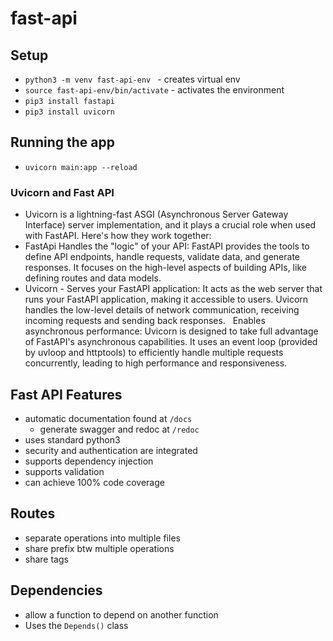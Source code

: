 # fast-api


## Setup 
- `python3 -m venv fast-api-env ` - creates virtual env
- `source fast-api-env/bin/activate` - activates the environment
- `pip3 install fastapi`
- `pip3 install uvicorn ` 

## Running the app 
- `uvicorn main:app --reload`


### Uvicorn and Fast API

- Uvicorn is a lightning-fast ASGI (Asynchronous Server Gateway Interface) server implementation, and it plays a crucial role when used with FastAPI. Here's how they work together:   
- FastApi Handles the "logic" of your API: FastAPI provides the tools to define API endpoints, handle requests, validate data, and generate responses. It focuses on the high-level aspects of building APIs, like defining routes and data models.   
- Uvicorn - Serves your FastAPI application: It acts as the web server that runs your FastAPI application, making it accessible to users. Uvicorn handles the low-level details of network communication, receiving incoming requests and sending back responses.   
Enables asynchronous performance: Uvicorn is designed to take full advantage of FastAPI's asynchronous capabilities. It uses an event loop (provided by uvloop and httptools) to efficiently handle multiple requests concurrently, leading to high performance and responsiveness.


## Fast API  Features
- automatic documentation found at `/docs`
  - generate swagger and redoc at `/redoc`
- uses standard python3
- security and authentication are integrated 
- supports dependency injection
- supports validation
- can achieve 100% code coverage 

## Routes
- separate operations into multiple files
- share prefix btw multiple operations
- share tags

## Dependencies
 - allow a function to depend on another function
 - Uses the `Depends()` class